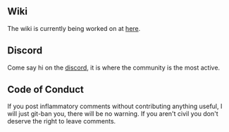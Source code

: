 
## Wiki
The wiki is currently being worked on at [here](https://azurepeak.miraheze.org/wiki/Main_Page).

## Discord
Come say hi on the [discord](https://discord.gg/4kTjVMCRTU), it is where the community is the most active.

## Code of Conduct
If you post inflammatory comments without contributing anything useful, I will just git-ban you, there will be no warning. 
If you aren't civil you don't deserve the right to leave comments.
